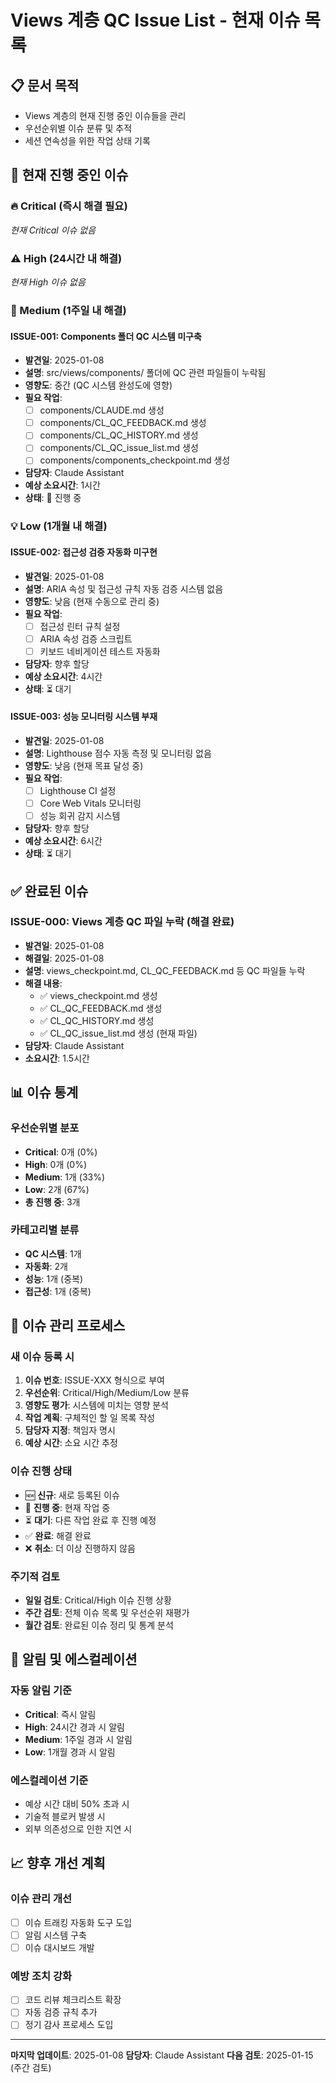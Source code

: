 # Views 계층 QC Issue List - 현재 이슈 목록

## 📋 문서 목적
- Views 계층의 현재 진행 중인 이슈들을 관리
- 우선순위별 이슈 분류 및 추적
- 세션 연속성을 위한 작업 상태 기록

## 🚨 현재 진행 중인 이슈

### 🔥 Critical (즉시 해결 필요)
*현재 Critical 이슈 없음*

### ⚠️ High (24시간 내 해결)
*현재 High 이슈 없음*

### 📝 Medium (1주일 내 해결)

#### ISSUE-001: Components 폴더 QC 시스템 미구축
- **발견일**: 2025-01-08
- **설명**: src/views/components/ 폴더에 QC 관련 파일들이 누락됨
- **영향도**: 중간 (QC 시스템 완성도에 영향)
- **필요 작업**:
  - [ ] components/CLAUDE.md 생성
  - [ ] components/CL_QC_FEEDBACK.md 생성
  - [ ] components/CL_QC_HISTORY.md 생성
  - [ ] components/CL_QC_issue_list.md 생성
  - [ ] components/components_checkpoint.md 생성
- **담당자**: Claude Assistant
- **예상 소요시간**: 1시간
- **상태**: 🔄 진행 중

### 💡 Low (1개월 내 해결)

#### ISSUE-002: 접근성 검증 자동화 미구현
- **발견일**: 2025-01-08
- **설명**: ARIA 속성 및 접근성 규칙 자동 검증 시스템 없음
- **영향도**: 낮음 (현재 수동으로 관리 중)
- **필요 작업**:
  - [ ] 접근성 린터 규칙 설정
  - [ ] ARIA 속성 검증 스크립트
  - [ ] 키보드 네비게이션 테스트 자동화
- **담당자**: 향후 할당
- **예상 소요시간**: 4시간
- **상태**: ⏳ 대기

#### ISSUE-003: 성능 모니터링 시스템 부재
- **발견일**: 2025-01-08
- **설명**: Lighthouse 점수 자동 측정 및 모니터링 없음
- **영향도**: 낮음 (현재 목표 달성 중)
- **필요 작업**:
  - [ ] Lighthouse CI 설정
  - [ ] Core Web Vitals 모니터링
  - [ ] 성능 회귀 감지 시스템
- **담당자**: 향후 할당
- **예상 소요시간**: 6시간
- **상태**: ⏳ 대기

## ✅ 완료된 이슈

### ISSUE-000: Views 계층 QC 파일 누락 (해결 완료)
- **발견일**: 2025-01-08
- **해결일**: 2025-01-08
- **설명**: views_checkpoint.md, CL_QC_FEEDBACK.md 등 QC 파일들 누락
- **해결 내용**:
  - ✅ views_checkpoint.md 생성
  - ✅ CL_QC_FEEDBACK.md 생성
  - ✅ CL_QC_HISTORY.md 생성
  - ✅ CL_QC_issue_list.md 생성 (현재 파일)
- **담당자**: Claude Assistant
- **소요시간**: 1.5시간

## 📊 이슈 통계

### 우선순위별 분포
- **Critical**: 0개 (0%)
- **High**: 0개 (0%)
- **Medium**: 1개 (33%)
- **Low**: 2개 (67%)
- **총 진행 중**: 3개

### 카테고리별 분류
- **QC 시스템**: 1개
- **자동화**: 2개
- **성능**: 1개 (중복)
- **접근성**: 1개 (중복)

## 🎯 이슈 관리 프로세스

### 새 이슈 등록 시
1. **이슈 번호**: ISSUE-XXX 형식으로 부여
2. **우선순위**: Critical/High/Medium/Low 분류
3. **영향도 평가**: 시스템에 미치는 영향 분석
4. **작업 계획**: 구체적인 할 일 목록 작성
5. **담당자 지정**: 책임자 명시
6. **예상 시간**: 소요 시간 추정

### 이슈 진행 상태
- 🆕 **신규**: 새로 등록된 이슈
- 🔄 **진행 중**: 현재 작업 중
- ⏳ **대기**: 다른 작업 완료 후 진행 예정
- ✅ **완료**: 해결 완료
- ❌ **취소**: 더 이상 진행하지 않음

### 주기적 검토
- **일일 검토**: Critical/High 이슈 진행 상황
- **주간 검토**: 전체 이슈 목록 및 우선순위 재평가
- **월간 검토**: 완료된 이슈 정리 및 통계 분석

## 🔔 알림 및 에스컬레이션

### 자동 알림 기준
- **Critical**: 즉시 알림
- **High**: 24시간 경과 시 알림
- **Medium**: 1주일 경과 시 알림
- **Low**: 1개월 경과 시 알림

### 에스컬레이션 기준
- 예상 시간 대비 50% 초과 시
- 기술적 블로커 발생 시
- 외부 의존성으로 인한 지연 시

## 📈 향후 개선 계획

### 이슈 관리 개선
- [ ] 이슈 트래킹 자동화 도구 도입
- [ ] 알림 시스템 구축
- [ ] 이슈 대시보드 개발

### 예방 조치 강화
- [ ] 코드 리뷰 체크리스트 확장
- [ ] 자동 검증 규칙 추가
- [ ] 정기 감사 프로세스 도입

---
**마지막 업데이트**: 2025-01-08
**담당자**: Claude Assistant
**다음 검토**: 2025-01-15 (주간 검토)